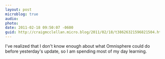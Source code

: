 ```yaml
---
layout: post
microblog: true
audio: 
photo: 
date: 2011-02-18 09:50:07 -0600
guid: http://craigmcclellan.micro.blog/2011/02/18/t38626321596821504.html
---
```

I've realized that I don't know enough about what Omnisphere could do before yesterday's update, so I am spending most of my day learning.
